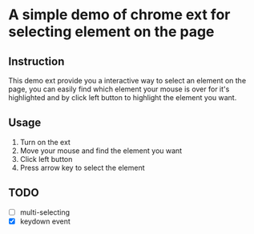 # A simple demo of chrome ext for selecting element on the page

## Instruction

This demo ext provide you a interactive way to select an element on the page, you can easily find which element your mouse is over for it's highlighted and by click left button to highlight the element you want.

## Usage

1. Turn on the ext
2. Move your mouse and find the element you want
3. Click left button
4. Press arrow key to select the element

## TODO

- [ ] multi-selecting
- [x] keydown event
